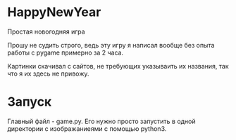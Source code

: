 # HappyNewYear
Простая новогодняя игра

Прошу не судить строго, ведь эту игру я написал вообще без опыта работы с pygame примерно за 2 часа.

Картинки скачивал с сайтов, не требующих указываить их названия, так что я их здесь не привожу.

# Запуск
Главный файл - game.py. Его нужно просто запустить в одной директории с изображаниеями с помощью python3.
